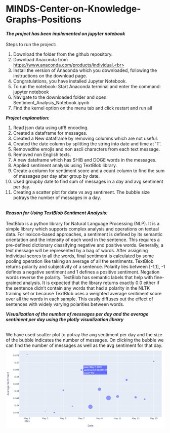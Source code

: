 # MINDS-Center-on-Knowledge-Graphs-Positions<br>
***The project has been implemented on jupyter notebook***<br><br>
Steps to run the project:<br>
1) Download the folder from the github repository.
2) Download Anaconda from https://www.anaconda.com/products/individual.<br>
3) Install the version of Anaconda which you downloaded, following the instructions on the download page.<br>
4) Congratulations, you have installed Jupyter Notebook. <br>
5) To run the notebook: Start Anaconda terminal and enter the command: jupyter notebook<br>
6) Navigate to the downloaded folder and open Sentiment_Analysis_Notebook.ipynb<br>
7) Find the kernel option on the menu tab and click restart and run all<br>


***Project explanation:***<br>
1) Read json data using utf8 encoding.<br>
2) Created a dataframe for messages.<br>
3) Created a New dataframe by removing columns which are not useful.<br>
4) Created the date column by splitting the string into date and time at 'T'.<br>
5) Removedthe emojis and non ascii characters from each text message.<br>
6) Removed non English texts.<br> 
7) A new dataframe which has SHIB and DOGE words in the messages.<br>
9) Applied sentiment analysis using TextBlob library.
10) Create  a column for sentiment score and a count column to find the sum of messages per day after group by date.<br>
11) Used groupby date to find sum of messages in a day and avg sentiment per day.<br>
12) Creating a scatter plot for date vs avg sentiment. The bubble size potrays the number of messages in  a day.<br><br>

***Reason for Using TextBlob Sentiment Analysis:***<br><br>
TextBlob is a python library for Natural Language Processing (NLP). It is a simple library which supports complex analysis and operations on textual data. For lexicon-based approaches, a sentiment is defined by its semantic orientation and the intensity of each word in the sentence. This requires a pre-defined dictionary classifying negative and positive words. Generally, a text message will be represented by a bag of words. After assigning individual scores to all the words, final sentiment is calculated by some pooling operation like taking an average of all the sentiments.
TextBlob returns polarity and subjectivity of a sentence. Polarity lies between [-1,1], -1 defines a negative sentiment and 1 defines a positive sentiment. Negation words reverse the polarity. TextBlob has semantic labels that help with fine-grained analysis.
It is expected that the library returns exactly 0.0 either if the sentence didn’t contain any words that had a polarity in the NLTK training set or because TextBlob uses a weighted average sentiment score over all the words in each sample. This easily diffuses out the effect of sentences with widely varying polarities between words.

***Visualization of the number of messages per day and the average sentiment per day using the
plotly visualization library***<br><br>

We have used scatter plot to potray the avg sentiment per day and the size of the bubble indicates the number of messages. On clicking the bubble we can find the number of messages as well as the avg sentiment for that day.
![Visualization](/Visualization.png)




